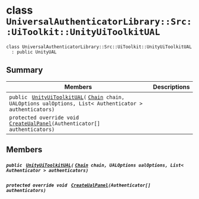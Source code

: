 # class `UniversalAuthenticatorLibrary::Src::UiToolkit::UnityUiToolkitUAL` 

```
class UniversalAuthenticatorLibrary::Src::UiToolkit::UnityUiToolkitUAL
  : public UnityUAL
```

## Summary

 Members                                | Descriptions                                
----------------------------------------|---------------------------------------------
`public ` [`UnityUiToolkitUAL`](#class_universal_authenticator_library_1_1_src_1_1_ui_toolkit_1_1_unity_ui_toolkit_u_a_l_1aa8d716f02f067c80639164caa9ad9f1e)`(` [`Chain`](.github/workflows/documentation/md/Chain.md#class_chain)` chain, UALOptions ualOptions, List< Authenticator > authenticators)` | 
`protected override void ` [`CreateUalPanel`](#class_universal_authenticator_library_1_1_src_1_1_ui_toolkit_1_1_unity_ui_toolkit_u_a_l_1a8d35425b52a1611ece4b61c15fe9213e)`(Authenticator[] authenticators)` | 

## Members

##### `public ` [`UnityUiToolkitUAL`](#class_universal_authenticator_library_1_1_src_1_1_ui_toolkit_1_1_unity_ui_toolkit_u_a_l_1aa8d716f02f067c80639164caa9ad9f1e)`(` [`Chain`](.github/workflows/documentation/md/Chain.md#class_chain)` chain, UALOptions ualOptions, List< Authenticator > authenticators)` 

##### `protected override void ` [`CreateUalPanel`](#class_universal_authenticator_library_1_1_src_1_1_ui_toolkit_1_1_unity_ui_toolkit_u_a_l_1a8d35425b52a1611ece4b61c15fe9213e)`(Authenticator[] authenticators)` 

